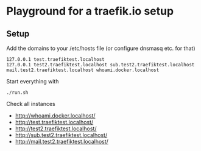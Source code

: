 # Playground for a traefik.io setup

## Setup
Add the domains to your /etc/hosts file (or configure dnsmasq etc. for that)
~~~
127.0.0.1 test.traefiktest.localhost
127.0.0.1 test2.traefiktest.localhost sub.test2.traefiktest.localhost mail.test2.traefiktest.localhost whoami.docker.localhost
~~~

Start everything with
~~~
./run.sh
~~~

Check all instances
* http://whoami.docker.localhost/
* http://test.traefiktest.localhost/
* http://test2.traefiktest.localhost/
* http://sub.test2.traefiktest.localhost/
* http://mail.test2.traefiktest.localhost/
